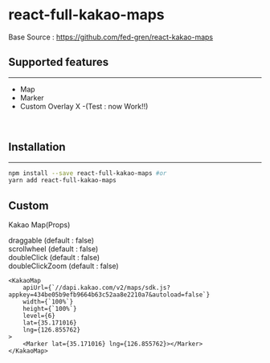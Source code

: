 # react-full-kakao-maps

Base Source : https://github.com/fed-gren/react-kakao-maps

## Supported features

---

- Map
- Marker
- Custom Overlay X -(Test : now Work!!)

<br/>

## Installation

---

```sh
npm install --save react-full-kakao-maps #or
yarn add react-full-kakao-maps
```

## Custom

Kakao Map(Props)

draggable (default : false) <br />
scrollwheel (default : false) <br />
doubleClick (default : false) <br />
doubleClickZoom (default : false) <br />

```
<KakaoMap
    apiUrl={`//dapi.kakao.com/v2/maps/sdk.js?appkey=434be05b9efb9664b63c52aa8e2210a7&autoload=false`}
    width={`100%`}
    height={`100%`}
    level={6}
    lat={35.171016}
    lng={126.855762}
>
    <Marker lat={35.171016} lng={126.855762}></Marker>
</KakaoMap>
```
